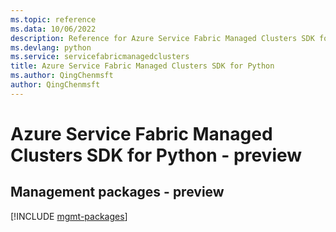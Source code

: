 ```yaml
---
ms.topic: reference
ms.data: 10/06/2022
description: Reference for Azure Service Fabric Managed Clusters SDK for Python
ms.devlang: python
ms.service: servicefabricmanagedclusters
title: Azure Service Fabric Managed Clusters SDK for Python
ms.author: QingChenmsft
author: QingChenmsft
---
```

# Azure Service Fabric Managed Clusters SDK for Python - preview

## Management packages - preview
[!INCLUDE [mgmt-packages](service-fabric-managed-clusters-mgmt-index.md)]
